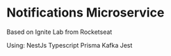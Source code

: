 # Notifications Microservice

Based on Ignite Lab from Rocketseat

Using:
NestJs
Typescript
Prisma
Kafka
Jest

